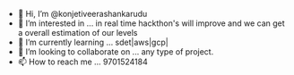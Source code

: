 - 👋 Hi, I’m @konjetiveerashankarudu
- 👀 I’m interested in ... in real time hackthon's will improve and we can get a overall estimation of our levels
- 🌱 I’m currently learning ... sdet|aws|gcp|
- 💞️ I’m looking to collaborate on ... any type of project.
- 📫 How to reach me ... 9701524184

<!---
konjetiveerashankarudu/konjetiveerashankarudu is a ✨ special ✨ repository because its `README.md` (this file) appears on your GitHub profile.
You can click the Preview link to take a look at your changes.
--->
